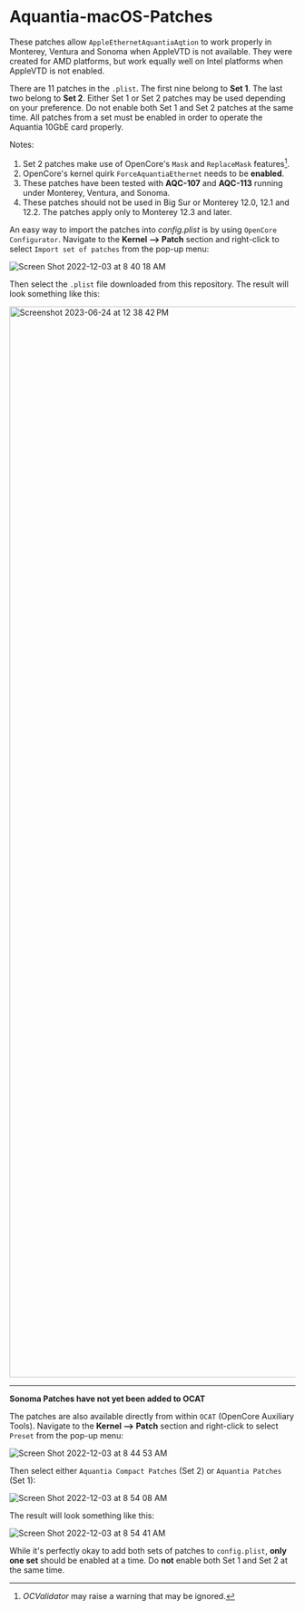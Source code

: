 # Aquantia-macOS-Patches
These patches allow `AppleEthernetAquantiaAqtion` to work properly in Monterey, Ventura and Sonoma when AppleVTD is not available. They were created for AMD platforms, but work equally well on Intel platforms when AppleVTD is not enabled.

There are 11 patches in the `.plist`. The first nine belong to **Set 1**. The last two belong to **Set 2**. Either Set 1 or Set 2 patches may be used depending on your preference. Do not enable both Set 1 and Set 2 patches at the same time. All patches from a set must be enabled in order to operate the Aquantia 10GbE card properly.

Notes:
1. Set 2 patches make use of OpenCore's `Mask` and `ReplaceMask` features[^1].
2. OpenCore's kernel quirk `ForceAquantiaEthernet` needs to be **enabled**.
3. These patches have been tested with **AQC-107** and **AQC-113** running under Monterey, Ventura, and Sonoma.
4. These patches should not be used in Big Sur or Monterey 12.0, 12.1 and 12.2. The patches apply only to Monterey 12.3 and later.

An easy way to import the patches into *config.plist* is by using `OpenCore Configurator`. Navigate to the **Kernel --> Patch** section and right-click to select `Import set of patches` from the pop-up menu:

![Screen Shot 2022-12-03 at 8 40 18 AM](https://user-images.githubusercontent.com/48335376/205451692-7b40fd63-aa6a-4126-b7e7-b0dface3c79b.png)

Then select the `.plist` file downloaded from this repository. The result will look something like this:

<img width="1888" alt="Screenshot 2023-06-24 at 12 38 42 PM" src="https://github.com/CaseySJ/Aquantia-macOS-Patches/assets/48335376/cd73a43d-c447-4dad-bc36-18455b1436e8">

---
**Sonoma Patches have not yet been added to OCAT**

The patches are also available directly from within `OCAT` (OpenCore Auxiliary Tools). Navigate to the **Kernel --> Patch** section and right-click to select `Preset` from the pop-up menu:

![Screen Shot 2022-12-03 at 8 44 53 AM](https://user-images.githubusercontent.com/48335376/205451855-e9be71c5-bd65-490c-880c-ba8d5e82436b.png)

Then select either `Aquantia Compact Patches` (Set 2) or `Aquantia Patches` (Set 1):

![Screen Shot 2022-12-03 at 8 54 08 AM](https://user-images.githubusercontent.com/48335376/205452518-755fbafe-71ef-4303-9ef3-d549f5fe29c6.png)

The result will look something like this:

![Screen Shot 2022-12-03 at 8 54 41 AM](https://user-images.githubusercontent.com/48335376/205452409-d67c27fa-d51c-4cb7-a65d-fb1794bb79b3.png)

While it's perfectly okay to add both sets of patches to `config.plist`, **only one set** should be enabled at a time. Do **not** enable both Set 1 and Set 2 at the same time. 

[^1]: _OCValidator_ may raise a warning that may be ignored.
